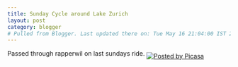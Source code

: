 ```yaml
---
title: Sunday Cycle around Lake Zurich
layout: post
category: blogger
# Pulled from Blogger. Last updated there on: Tue May 16 21:04:00 IST 2006
---
```

<a href="http://photos1.blogger.com/blogger/916/2956/640/IMG_0407.jpg"><img style="CLEAR: all; FLOAT: right; MARGIN: 0px 10px 10px 0px; CURSOR: hand" alt="" src="http://photos1.blogger.com/blogger/916/2956/320/IMG_0407.jpg" border="0" /></a>  Passed through rapperwil on last sundays ride.&nbsp;<a href='http://picasa.google.com/blogger/' target='ext'><img src='http://photos1.blogger.com/pbp.gif' alt='Posted by Picasa' style='border: 0px none ; padding: 0px; background: transparent none repeat scroll 0% 50%; -moz-background-clip: initial; -moz-background-origin: initial; -moz-background-inline-policy: initial;' align='middle' border='0' /></a> 
